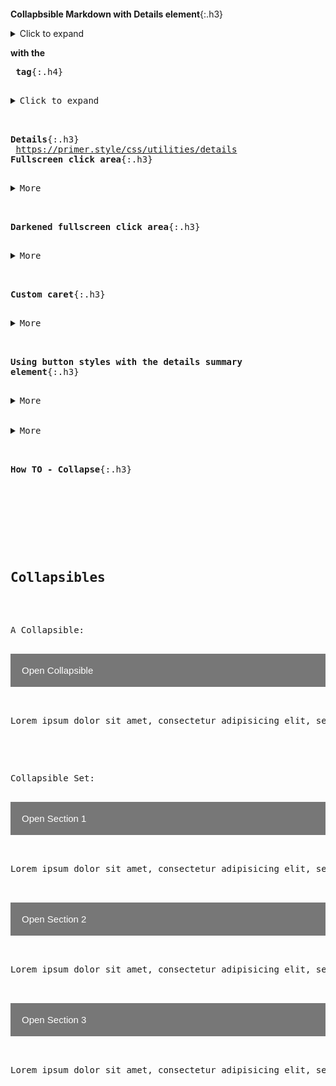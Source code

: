 ```note
```
**Collapbsible Markdown with Details element**{:.h3}<br>

<details>
	<summary>Click to expand</summary>
	Long content here
	and here
</details>

**with the <pre> tag**{:.h4}<br>

<details>
	<summary>Click to expand</summary>
	<pre>

	Long content here
	</pre>

</details>

**Details**{:.h3}<br>
<https://primer.style/css/utilities/details>
**Fullscreen click area**{:.h3}<br>

<details class="details-overlay">
  <summary class="btn">More</summary>
  <div class="border p-3 mt-2">Hidden text</div>
</details>

**Darkened fullscreen click area**{:.h3}<br>

<details class="details-overlay details-overlay-dark">
  <summary class="btn">More</summary>
  <div class="border p-3 mt-2">Hidden text</div>
</details>

**Custom caret**{:.h3}<br>

<details class="details-reset">
  <summary class="btn">More <span class="dropdown-caret"></summary>
  <div class="border p-3 mt-2">Hidden text</div>
</details>

**Using button styles with the details summary element**{:.h3}<br>

<details>
  <summary class="btn btn-primary">More</summary>
  <div class="border p-3 mt-2">Hidden text</div>
</details>

<details class="details-reset mt-3">
  <summary class="btn-link">More <span class="dropdown-caret"></summary>
  <div class="border p-3 mt-2">Hidden text</div>
</details>

**How TO - Collapse**{:.h3}<br>

<head>
<meta name="viewport" content="width=device-width, initial-scale=1">
<style>
.collapsible {
  background-color: #777;
  color: white;
  cursor: pointer;
  padding: 18px;
  width: 100%;
  border: none;
  text-align: left;
  outline: none;
  font-size: 15px;
}

.active, .collapsible:hover {
  background-color: #555;
}

.content {
  padding: 0 18px;
  display: none;
  overflow: hidden;
  background-color: #f1f1f1;
}
</style>
</head>

<h2>Collapsibles</h2>

<p>A Collapsible:</p>
<button type="button" class="collapsible">Open Collapsible</button>
<div class="content">
  <p>Lorem ipsum dolor sit amet, consectetur adipisicing elit, sed do eiusmod tempor incididunt ut labore et dolore magna aliqua. Ut enim ad minim veniam, quis nostrud exercitation ullamco laboris nisi ut aliquip ex ea commodo consequat.</p>
</div>

<p>Collapsible Set:</p>
<button type="button" class="collapsible">Open Section 1</button>
<div class="content">
  <p>Lorem ipsum dolor sit amet, consectetur adipisicing elit, sed do eiusmod tempor incididunt ut labore et dolore magna aliqua. Ut enim ad minim veniam, quis nostrud exercitation ullamco laboris nisi ut aliquip ex ea commodo consequat.</p>
</div>
<button type="button" class="collapsible">Open Section 2</button>
<div class="content">
  <p>Lorem ipsum dolor sit amet, consectetur adipisicing elit, sed do eiusmod tempor incididunt ut labore et dolore magna aliqua. Ut enim ad minim veniam, quis nostrud exercitation ullamco laboris nisi ut aliquip ex ea commodo consequat.</p>
</div>
<button type="button" class="collapsible">Open Section 3</button>
<div class="content">
  <p>Lorem ipsum dolor sit amet, consectetur adipisicing elit, sed do eiusmod tempor incididunt ut labore et dolore magna aliqua. Ut enim ad minim veniam, quis nostrud exercitation ullamco laboris nisi ut aliquip ex ea commodo consequat.</p>
</div>

<script>
var coll = document.getElementsByClassName("collapsible");
var i;

for (i = 0; i < coll.length; i++) {
  coll[i].addEventListener("click", function() {
    this.classList.toggle("active");
    var content = this.nextElementSibling;
    if (content.style.display === "block") {
      content.style.display = "none";
    } else {
      content.style.display = "block";
    }
  });
}
</script>

